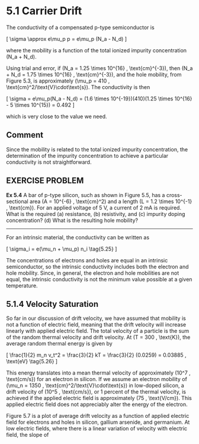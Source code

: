 # 5.1 Carrier Drift

The conductivity of a compensated p-type semiconductor is

\[
\sigma \approx e\mu_p p = e\mu_p (N_a - N_d)
\]

where the mobility is a function of the total ionized impurity concentration \(N_a + N_d\).

Using trial and error, if \(N_a = 1.25 \times 10^{16} \, \text{cm}^{-3}\), then \(N_a + N_d = 1.75 \times 10^{16} \, \text{cm}^{-3}\), and the hole mobility, from Figure 5.3, is approximately \(\mu_p = 410 \, \text{cm}^2/\text{V}\cdot\text{s}\). The conductivity is then

\[
\sigma = e\mu_p(N_a - N_d) = (1.6 \times 10^{-19})(410)(1.25 \times 10^{16} - 5 \times 10^{15}) = 0.492
\]

which is very close to the value we need.

## Comment

Since the mobility is related to the total ionized impurity concentration, the determination of the impurity concentration to achieve a particular conductivity is not straightforward.

## EXERCISE PROBLEM

**Ex 5.4** A bar of p-type silicon, such as shown in Figure 5.5, has a cross-sectional area \(A = 10^{-6} \, \text{cm}^2\) and a length \(L = 1.2 \times 10^{-1} \, \text{cm}\). For an applied voltage of 5 V, a current of 2 mA is required. What is the required (a) resistance, (b) resistivity, and (c) impurity doping concentration? (d) What is the resulting hole mobility?

----

For an intrinsic material, the conductivity can be written as

\[
\sigma_i = e(\mu_n + \mu_p) n_i \tag{5.25}
\]

The concentrations of electrons and holes are equal in an intrinsic semiconductor, so the intrinsic conductivity includes both the electron and hole mobility. Since, in general, the electron and hole mobilities are not equal, the intrinsic conductivity is not the minimum value possible at a given temperature.

## 5.1.4 Velocity Saturation

So far in our discussion of drift velocity, we have assumed that mobility is not a function of electric field, meaning that the drift velocity will increase linearly with applied electric field. The total velocity of a particle is the sum of the random thermal velocity and drift velocity. At \(T = 300 \, \text{K}\), the average random thermal energy is given by

\[
\frac{1}{2} m_n v_t^2 = \frac{3}{2} kT = \frac{3}{2} (0.0259) = 0.03885 \, \text{eV} \tag{5.26}
\]

This energy translates into a mean thermal velocity of approximately \(10^7 \, \text{cm/s}\) for an electron in silicon. If we assume an electron mobility of \(\mu_n = 1350 \, \text{cm}^2/\text{V}\cdot\text{s}\) in low-doped silicon, a drift velocity of \(10^5 \, \text{cm/s}\), or 1 percent of the thermal velocity, is achieved if the applied electric field is approximately \(75 \, \text{V/cm}\). This applied electric field does not appreciably alter the energy of the electron.

Figure 5.7 is a plot of average drift velocity as a function of applied electric field for electrons and holes in silicon, gallium arsenide, and germanium. At low electric fields, where there is a linear variation of velocity with electric field, the slope of